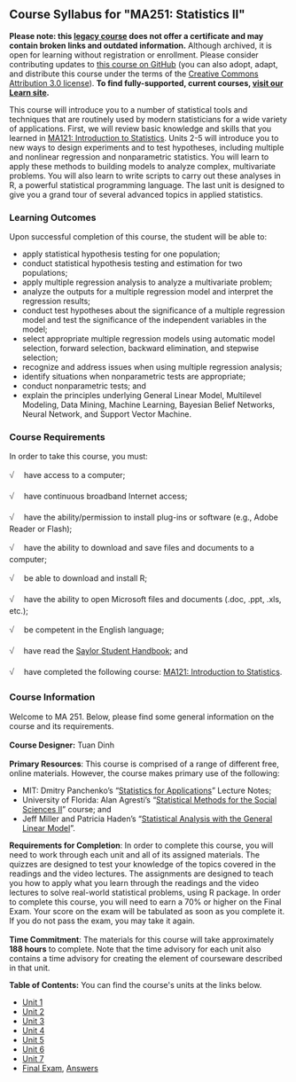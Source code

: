 Course Syllabus for "MA251: Statistics II"
------------------------------------------

**Please note: this [legacy course](https://sayloracademy.zendesk.com/hc/en-us/articles/206089967) does not offer a certificate and may contain 
broken links and outdated information.** Although archived, it is open 
for learning without registration or enrollment. Please consider contributing 
updates to [this course on GitHub](https://github.com/saylordotorg/course_ma251) 
(you can also adopt, adapt, and distribute this course under the terms of 
the [Creative Commons Attribution 3.0 license](http://creativecommons.org/licenses/by/3.0/)). **To find fully-supported, current courses, [visit our 
Learn site](https://learn.saylor.org).**

This course will introduce you to a number of statistical tools and
techniques that are routinely used by modern statisticians for a wide
variety of applications. First, we will review basic knowledge and
skills that you learned in [MA121: Introduction to
Statistics](http://www.saylor.org/courses/ma121/). Units 2-5 will
introduce you to new ways to design experiments and to test hypotheses,
including multiple and nonlinear regression and nonparametric
statistics. You will learn to apply these methods to building models to
analyze complex, multivariate problems. You will also learn to write
scripts to carry out these analyses in R, a powerful statistical
programming language. The last unit is designed to give you a grand tour
of several advanced topics in applied statistics.

### Learning Outcomes

Upon successful completion of this course, the student will be able to:

-   <span dir="LTR">apply statistical hypothesis testing for one
    population;</span>
-   <span dir="LTR">conduct statistical hypothesis testing and
    estimation for two populations;</span>
-   <span dir="LTR">apply multiple regression analysis to analyze a
    multivariate problem;  </span>
-   <span dir="LTR">analyze the outputs for a multiple regression model
    and interpret the regression results;  </span>
-   <span dir="LTR">conduct t</span>est hypotheses about the
    significance of a multiple regression model and test the
    significance of the independent variables in the model;
-   <span dir="LTR">select appropriate multiple regression models using
    automatic model selection, forward selection, backward elimination,
    and stepwise selection;</span>
-   <span dir="LTR">recognize and address issues when using multiple
    regression analysis;</span>
-   <span dir="LTR">identify situations when nonparametric tests are
    appropriate;</span>
-   <span dir="LTR">conduct nonparametric tests; and</span>
-   <span dir="LTR">explain the principles underlying General Linear
    Model, Multilevel Modeling, Data Mining, Machine Learning,
    </span>Bayesian Belief Networks, Neural Network, and Support Vector
    Machine.

### Course Requirements

In order to take this course, you must:  
  
 <span dir="LTR"><span
style="color: rgb(85, 85, 85); font-family: 'Myriad Pro', 'Gill Sans', 'Gill Sans MT', Calibri, sans-serif; font-size: 16px; line-height: 24px; text-align: left; -webkit-text-size-adjust: none; ">√
   </span>have access to a computer;</span>  
  
 <span dir="LTR"><span
style="color: rgb(85, 85, 85); font-family: 'Myriad Pro', 'Gill Sans', 'Gill Sans MT', Calibri, sans-serif; font-size: 16px; line-height: 24px; text-align: left; -webkit-text-size-adjust: none; ">√
   </span>have continuous broadband Internet access;</span>  
  
 <span dir="LTR"><span
style="color: rgb(85, 85, 85); font-family: 'Myriad Pro', 'Gill Sans', 'Gill Sans MT', Calibri, sans-serif; font-size: 16px; line-height: 24px; text-align: left; -webkit-text-size-adjust: none; ">√
   </span>have the ability/permission to install plug-ins or software
(e.g., Adobe Reader or Flash);</span>  
  
 <span dir="LTR"><span
style="color: rgb(85, 85, 85); font-family: 'Myriad Pro', 'Gill Sans', 'Gill Sans MT', Calibri, sans-serif; font-size: 16px; line-height: 24px; text-align: left; -webkit-text-size-adjust: none; ">√
   </span>have the ability to download and save files and documents to a
computer;</span>  
  
 <span dir="LTR"><span
style="color: rgb(85, 85, 85); font-family: 'Myriad Pro', 'Gill Sans', 'Gill Sans MT', Calibri, sans-serif; font-size: 16px; line-height: 24px; text-align: left; -webkit-text-size-adjust: none; ">√
   </span>be able to download and install R;</span>  
  
 <span dir="LTR"><span
style="color: rgb(85, 85, 85); font-family: 'Myriad Pro', 'Gill Sans', 'Gill Sans MT', Calibri, sans-serif; font-size: 16px; line-height: 24px; text-align: left; -webkit-text-size-adjust: none; ">√
   </span>have the ability to open Microsoft files and documents (.doc,
.ppt, .xls, etc.);</span>  
  
 <span dir="LTR"><span
style="color: rgb(85, 85, 85); font-family: 'Myriad Pro', 'Gill Sans', 'Gill Sans MT', Calibri, sans-serif; font-size: 16px; line-height: 24px; text-align: left; -webkit-text-size-adjust: none; ">√
   </span>be competent in the English language;</span>  
  
 <span
style="color: rgb(85, 85, 85); font-family: 'Myriad Pro', 'Gill Sans', 'Gill Sans MT', Calibri, sans-serif; font-size: 16px; line-height: 24px; text-align: left; -webkit-text-size-adjust: none; ">√
  </span> have read the [Saylor Student
Handbook](https://resources.saylor.org/wwwresources/archived/site/wp-content/uploads/2012/05/Saylor-StudentHandbook.pdf);
and  
  
 <span dir="LTR"><span
style="color: rgb(85, 85, 85); font-family: 'Myriad Pro', 'Gill Sans', 'Gill Sans MT', Calibri, sans-serif; font-size: 16px; line-height: 24px; text-align: left; -webkit-text-size-adjust: none; ">√
   </span>have completed the following course: </span>[MA121:
Introduction to Statistics](http://www.saylor.org/courses/ma121/).

### Course Information

Welcome to MA 251. Below, please find some general information on the
course and its requirements.  
    
 **Course Designer:** Tuan Dinh  
    
 **Primary Resources**: This course is comprised of a range of different
free, online materials. However, the course makes primary use of the
following:  

-   MIT: Dmitry Panchenko’s “[Statistics for
    Applications](http://ocw.mit.edu/courses/mathematics/18-443-statistics-for-applications-fall-2006/lecture-notes/)”
    Lecture Notes;
-   University of Florida: Alan Agresti’s “[Statistical Methods for the
    Social Sciences II](http://www.stat.ufl.edu/~aa/sta6127/)” course;
    and
-   Jeff Miller and Patricia Haden’s “[Statistical Analysis with the
    General Linear
    Model](http://psy.otago.ac.nz/miller/index.htm#GLMBook)”.

**Requirements for Completion**: In order to complete this course, you
will need to work through each unit and all of its assigned materials.
The quizzes are designed to test your knowledge of the topics covered in
the readings and the video lectures. The assignments are designed to
teach you how to apply what you learn through the readings and the video
lectures to solve real-world statistical problems, using R package. In
order to complete this course, you will need to earn a 70% or higher on
the Final Exam. Your score on the exam will be tabulated as soon as you
complete it. If you do not pass the exam, you may take it again.  
    
 **Time Commitment**: The materials for this course will take
approximately **188 hours** to complete. Note that the time advisory for
each unit also contains a time advisory for creating the element of
courseware described in that unit.  
  
**Table of Contents:** You can find the course's units at the links below.

- [Unit 1](https://legacy.saylor.org/ma251/Unit01/)
- [Unit 2](https://legacy.saylor.org/ma251/Unit02/)
- [Unit 3](https://legacy.saylor.org/ma251/Unit03/)
- [Unit 4](https://legacy.saylor.org/ma251/Unit04/)
- [Unit 5](https://legacy.saylor.org/ma251/Unit05/)
- [Unit 6](https://legacy.saylor.org/ma251/Unit06/)
- [Unit 7](https://legacy.saylor.org/ma251/Unit07/)
- [Final Exam](http://saylordotorg.github.io/LegacyExams/MA/MA251/MA251-FinalExam.html), [Answers](http://saylordotorg.github.io/LegacyExams/MA/MA251/MA251-FinalExam-Answers.html)
